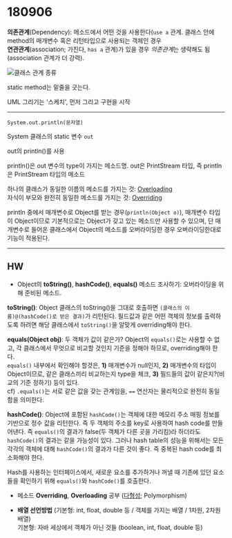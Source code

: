 # 180906

**의존관계**(Dependency): 메소드에서 어떤 것을 사용한다(`use a` 관계. 클래스 안에 method의 매개변수 혹은 리턴타입으로 사용되는 객체인 경우  
**연관관계**(association; 가진다, `has a` 관계)가 있을 경우 *의존관계*는 생략해도 됨(association 관계가 더 강력).

![클래스 관계 종류](http://www.nextree.co.kr/content/images/2016/09/--6-----------.png)

static method는 밑줄을 긋는다.

UML 그리기는 '스케치', 먼저 그리고 구현을 시작

---

`System.out.println(문자열)`

System 클래스의 static 변수 `out`

out의 println()를 사용

println()은 out 변수의 type이 가지는 메소드명. out은 PrintStream 타입, 즉 println은 PrintStream 타입의 메소드

하나의 클래스가 동일한 이름의 메소드를 가지는 것: <u>Overloading</u>  
자식이 부모와 완전히 동일한 메소드를 가지는 것: <u>Overriding</u>

println 중에서 매개변수로 Object를 받는 경우(`println(Object o)`), 매개변수 타입이 Object이므로 기본적으로는 Object가 갖고 있는 메소드만 사용할 수 있으며, 단 매개변수로 들어온 클래스에서 Object의 메소드를 오버라이딩한 경우 오버라이딩한대로 기능이 적용된다.





---

## HW

- Object의 **toString()**, **hashCode()**, **equals()** 메소드 조사하기: 오버라이딩을 위해 준비된 메소드.

**toString()**: Object 클래스의 toString()을 그대로 호출하면 `(클래스의 이름)@(hashCode()로 받은 결과)`가 리턴된다. 필드값과 같은 어떤 객체의 정보를 출력하도록 하려면 해당 클래스에서 `toString()`을 알맞게 overriding해야 한다.

**equals(Object obj)**: 두 객체가 값이 같은가? Object의 `equals()`로는 사용할 수 없고, 각 클래스에서 무엇으로 비교할 것인지 기준을 정해야 하므로, overriding해야 한다.  
`equals()` 내부에서 확인해야 할것은, **1)** 매개변수가 null인지, **2)** 매개변수의 타입이 Object이므로, 같은 클래스끼리 비교하는지 type을 체크, **3)** 필드들의 값이 같은지?(비교의 기준 정하기) 등이 있다.  
cf) `.equals()`는 서로 같은 값을 갖는 관계임을, `==` 연산자는 물리적으로 완전히 동일함을 의미한다.

**hashCode()**: Object에 포함된 `hashCode()`는 객체에 대한 메모리 주소 매핑 정보를 기반으로 정수 값을 리턴한다. 즉 두 객체의 주소를 key로 사용하여 hash code를 만들어낸다. 즉 `equals()`의 결과가 false(두 객체가 다른 곳을 가리킴)라 하더라도 `hashCode()`의 결과는 같을 가능성이 있다. 그러나 hash table의 성능을 위해서는 모든 각각의 객체에 대해 `hashCode()`의 결과가 다른 것이 좋다. 즉 중복된 hash code를 최소화해야 한다.

Hash를 사용하는 인터페이스에서, 새로운 요소를 추가하거나 꺼낼 때 기존에 있던 요소들을 확인하기 위해 `equals()`와 `hashCode()`를 호출한다.

- 메소드 **Overriding**, **Overloading** 공부 (<u>다형성</u>; Polymorphism)

- **배열 선언방법** (기본형: int, float, double 등 / 객체를 가지는 배열 / 1차원, 2차원 배열)  
  기본형: 자바 세상에서 객체가 아닌 것들 (boolean, int, float, double 등)